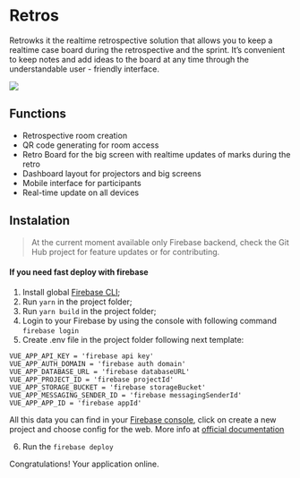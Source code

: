 # Retros

Retrowks it the realtime retrospective solution that allows you to keep a realtime case board during the retrospective and the sprint. It’s convenient to keep notes and add ideas to the board at any time through the understandable user - friendly interface.


![](https://imgshare.io/images/2019/08/22/Screenshot-2019-08-22-at-16.54.16.png)

## Functions

  - Retrospective room creation
  - QR code generating for room access
  - Retro Board for the big screen with realtime updates of marks during the retro
  - Dashboard layout for projectors and big screens
  - Mobile interface for participants
  - Real-time update on all devices


## Instalation


> At the current moment available only Firebase backend, check the Git Hub project for feature updates or for contributing.

#### If you need fast deploy with firebase
1) Install global [Firebase CLI](https://firebase.google.com/docs/cli);
2) Run ```yarn``` in the project folder;
3) Run ```yarn build``` in the project folder;
4) Login to your Firebase by using the console with following command ```firebase login```
5) Create .env file in the project folder following next template:
```
VUE_APP_API_KEY = 'firebase api key'
VUE_APP_AUTH_DOMAIN = 'firebase auth domain'
VUE_APP_DATABASE_URL = 'firebase databaseURL'
VUE_APP_PROJECT_ID = 'firebase projectId'
VUE_APP_STORAGE_BUCKET = 'firebase storageBucket'
VUE_APP_MESSAGING_SENDER_ID = 'firebase messagingSenderId'
VUE_APP_APP_ID = 'firebase appId'

```
All this data you can find in your [Firebase console](https://console.firebase.google.com), click on create a new project and choose config for the web. More info at [official documentation](https://firebase.google.com/docs/?authuser=0)

6) Run the ```firebase deploy```

Congratulations! Your application online.

